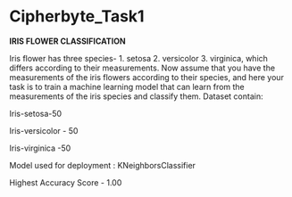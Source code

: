 # Cipherbyte_Task1

**IRIS FLOWER CLASSIFICATION**

Iris flower has three species- 1. setosa 2. versicolor 3. virginica, which differs according to their measurements. Now assume that you have the measurements of the iris flowers according to their species, and here your task is to train a machine learning model that can learn from the measurements of the iris species and classify them. Dataset contain:

Iris-setosa-50

Iris-versicolor - 50

Iris-virginica -50

Model used for deployment : KNeighborsClassifier

Highest Accuracy Score - 1.00
